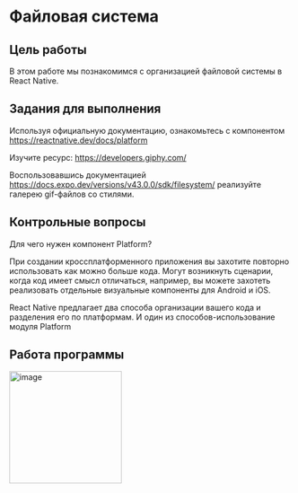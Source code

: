 # Файловая система

## Цель работы

В этом работе мы познакомимся с организацией файловой системы в React Native. 

## Задания для выполнения

Используя официальную документацию, ознакомьтесь с компонентом https://reactnative.dev/docs/platform

Изучите ресурс: https://developers.giphy.com/

Воспользовавшись документацией https://docs.expo.dev/versions/v43.0.0/sdk/filesystem/ реализуйте галерею gif-файлов со стилями.

## Контрольные вопросы

Для чего нужен компонент Platform?

При создании кроссплатформенного приложения вы захотите повторно использовать как можно больше кода. Могут возникнуть сценарии, когда код имеет смысл отличаться, например, вы можете захотеть реализовать отдельные визуальные компоненты для Android и iOS.

React Native предлагает два способа организации вашего кода и разделения его по платформам. И один из способов-использование модуля Platform

## Работа программы

<img src="../images/gallery.gif" alt="image" width="200"/>




